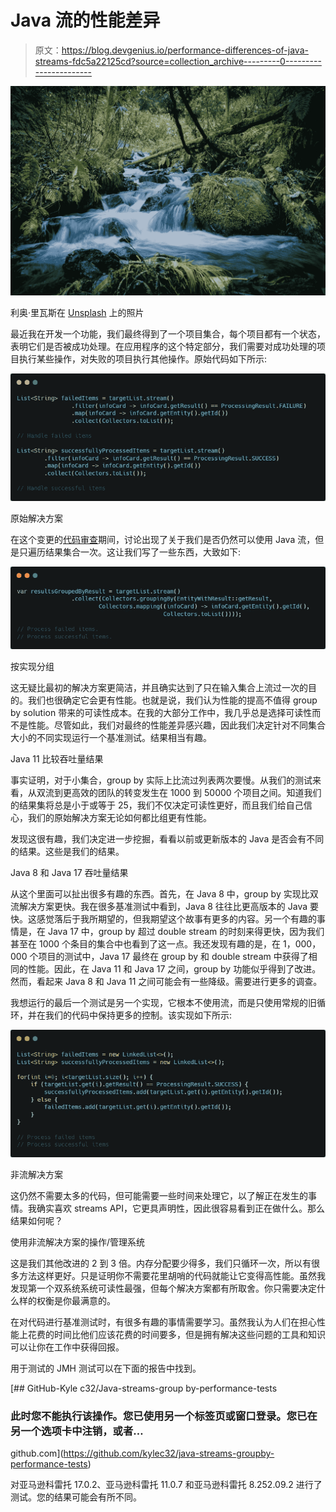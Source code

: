 # Java 流的性能差异

> 原文：<https://blog.devgenius.io/performance-differences-of-java-streams-fdc5a22125cd?source=collection_archive---------0----------------------->

![](img/77bca267759386d40857e2ed6fa7f8c0.png)

利奥·里瓦斯在 [Unsplash](https://unsplash.com?utm_source=medium&utm_medium=referral) 上的照片

最近我在开发一个功能，我们最终得到了一个项目集合，每个项目都有一个状态，表明它们是否被成功处理。在应用程序的这个特定部分，我们需要对成功处理的项目执行某些操作，对失败的项目执行其他操作。原始代码如下所示:

![](img/16eb86a5625f0e83894a90e897240dd6.png)

原始解决方案

在这个变更的[代码审查](https://medium.com/geekculture/ideas-on-performing-high-value-code-reviews-385efb94d508)期间，讨论出现了关于我们是否仍然可以使用 Java 流，但是只遍历结果集合一次。这让我们写了一些东西，大致如下:

![](img/811361ab3eb5c833775957f25f7c5c50.png)

按实现分组

这无疑比最初的解决方案更简洁，并且确实达到了只在输入集合上流过一次的目的。我们也很确定它会更有性能。也就是说，我们认为性能的提高不值得 group by solution 带来的可读性成本。在我的大部分工作中，我几乎总是选择可读性而不是性能。尽管如此，我们对最终的性能差异感兴趣，因此我们决定针对不同集合大小的不同实现运行一个基准测试。结果相当有趣。

Java 11 比较吞吐量结果

事实证明，对于小集合，group by 实际上比流过列表两次要慢。从我们的测试来看，从双流到更高效的团队的转变发生在 1000 到 50000 个项目之间。知道我们的结果集将总是小于或等于 25，我们不仅决定可读性更好，而且我们给自己信心，我们的原始解决方案无论如何都比组更有性能。

发现这很有趣，我们决定进一步挖掘，看看以前或更新版本的 Java 是否会有不同的结果。这些是我们的结果。

Java 8 和 Java 17 吞吐量结果

从这个里面可以扯出很多有趣的东西。首先，在 Java 8 中，group by 实现比双流解决方案更快。我在很多基准测试中看到，Java 8 往往比更高版本的 Java 要快。这感觉落后于我所期望的，但我期望这个故事有更多的内容。另一个有趣的事情是，在 Java 17 中，group by 超过 double stream 的时刻来得更快，因为我们甚至在 1000 个条目的集合中也看到了这一点。我还发现有趣的是，在 1，000，000 个项目的测试中，Java 17 最终在 group by 和 double stream 中获得了相同的性能。因此，在 Java 11 和 Java 17 之间，group by 功能似乎得到了改进。然而，看起来 Java 8 和 Java 11 之间可能会有一些降级。需要进行更多的调查。

我想运行的最后一个测试是另一个实现，它根本不使用流，而是只使用常规的旧循环，并在我们的代码中保持更多的控制。该实现如下所示:

![](img/f62a88aabf9084c2bca8996177c436ce.png)

非流解决方案

这仍然不需要太多的代码，但可能需要一些时间来处理它，以了解正在发生的事情。我确实喜欢 streams API，它更具声明性，因此很容易看到正在做什么。那么结果如何呢？

使用非流解决方案的操作/管理系统

这是我们其他改进的 2 到 3 倍。内存分配要少得多，我们只循环一次，所以有很多方法这样更好。只是证明你不需要花里胡哨的代码就能让它变得高性能。虽然我发现第一个双系统系统可读性最强，但每个解决方案都有所取舍。你只需要决定什么样的权衡是你最满意的。

在对代码进行基准测试时，有很多有趣的事情需要学习。虽然我认为人们在担心性能上花费的时间比他们应该花费的时间要多，但是拥有解决这些问题的工具和知识可以让你在工作中获得回报。

用于测试的 JMH 测试可以在下面的报告中找到。

[](https://github.com/kylec32/java-streams-groupby-performance-tests) [## GitHub-Kyle c32/Java-streams-group by-performance-tests

### 此时您不能执行该操作。您已使用另一个标签页或窗口登录。您已在另一个选项卡中注销，或者…

github.com](https://github.com/kylec32/java-streams-groupby-performance-tests) 

对亚马逊科雷托 17.0.2、亚马逊科雷托 11.0.7 和亚马逊科雷托 8.252.09.2 进行了测试。您的结果可能会有所不同。